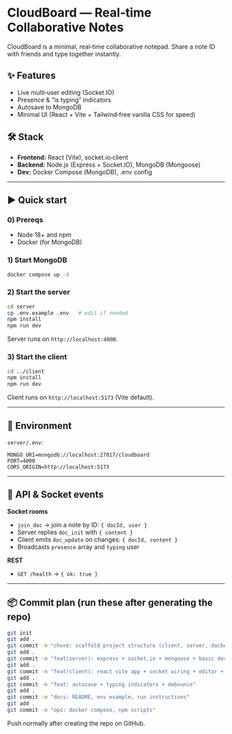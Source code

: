 # CloudBoard — Real‑time Collaborative Notes

CloudBoard is a minimal, real‑time collaborative notepad. Share a note ID with friends and type together instantly.

## ✨ Features
- Live multi‑user editing (Socket.IO)
- Presence & “is typing” indicators
- Autosave to MongoDB
- Minimal UI (React + Vite + Tailwind‑free vanilla CSS for speed)

## 🛠 Stack
- **Frontend:** React (Vite), socket.io‑client
- **Backend:** Node.js (Express + Socket.IO), MongoDB (Mongoose)
- **Dev:** Docker Compose (MongoDB), .env config

---

## ▶️ Quick start

### 0) Prereqs
- Node 18+ and npm
- Docker (for MongoDB)

### 1) Start MongoDB
```bash
docker compose up -d
```

### 2) Start the server
```bash
cd server
cp .env.example .env   # edit if needed
npm install
npm run dev
```
Server runs on `http://localhost:4000`.

### 3) Start the client
```bash
cd ../client
npm install
npm run dev
```
Client runs on `http://localhost:5173` (Vite default).

---

## 🔐 Environment

`server/.env`:
```
MONGO_URI=mongodb://localhost:27017/cloudboard
PORT=4000
CORS_ORIGIN=http://localhost:5173
```

---

## 📡 API & Socket events

**Socket rooms**
- `join_doc` → join a note by ID: `{ docId, user }`
- Server replies `doc_init` with `{ content }`
- Client emits `doc_update` on changes: `{ docId, content }`
- Broadcasts `presence` array and `typing` user

**REST**
- `GET /health` → `{ ok: true }`

---

## 📦 Commit plan (run these after generating the repo)

```bash
git init
git add .
git commit -m "chore: scaffold project structure (client, server, docker)"
git add .
git commit -m "feat(server): express + socket.io + mongoose + basic doc model"
git add .
git commit -m "feat(client): react vite app + socket wiring + editor + presence"
git add .
git commit -m "feat: autosave + typing indicators + debounce"
git add .
git commit -m "docs: README, env example, run instructions"
git add .
git commit -m "ops: docker compose, npm scripts"
```
Push normally after creating the repo on GitHub.
